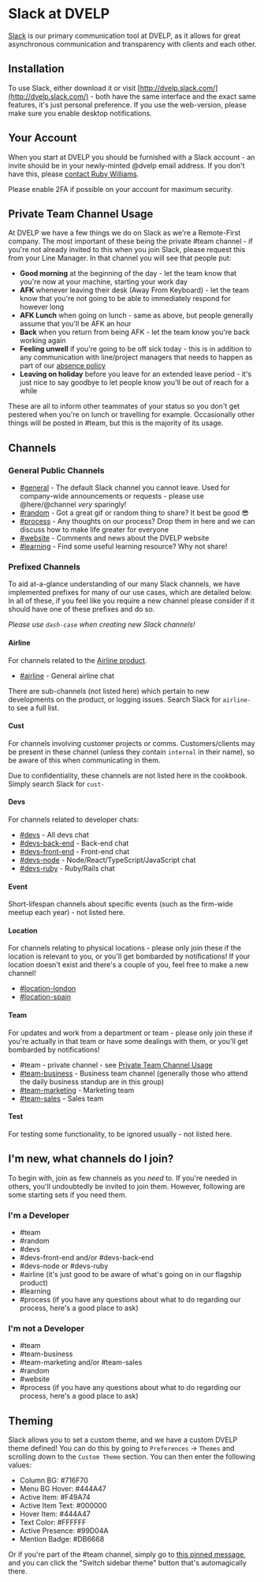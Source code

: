 # Slack at DVELP

[Slack](https://slack.com/) is our primary communication tool at DVELP, as it allows for great asynchronous communication and transparency with clients and each other.

## Installation

To use Slack, either download it or visit [http://dvelp.slack.com/](http://dvelp.slack.com/) - both have the same interface and the exact same features, it's just personal preference. If you use the web-version, please make sure you enable desktop notifications.

## Your Account

When you start at DVELP you should be furnished with a Slack account - an invite should be in your newly-minted @dvelp email address. If you don't have this, please [contact Ruby Williams](mailto:ruby@dvelp.co.uk).

Please enable 2FA if possible on your account for maximum security.

## Private Team Channel Usage

At DVELP we have a few things we do on Slack as we're a Remote-First company. The most important of these being the private #team channel - if you're not already invited to this when you join Slack, please request this from your Line Manager. In that channel you will see that people put:

- **Good morning** at the beginning of the day - let the team know that you're now at your machine, starting your work day
- **AFK <time period>** whenever leaving their desk (Away From Keyboard) - let the team know that you're not going to be able to immediately respond for however long
- **AFK Lunch** when going on lunch - same as above, but people generally assume that you'll be AFK an hour
- **Back** when you return from being AFK - let the team know you're back working again
- **Feeling unwell** if you're going to be off sick today - this is in addition to any communication with line/project managers that needs to happen as part of our [absence policy](/handbook/hr/absence.md)
- **Leaving on holiday** before you leave for an extended leave period - it's just nice to say goodbye to let people know you'll be out of reach for a while

These are all to inform other teammates of your status so you don't get pestered when you're on lunch or travelling for example. Occasionally other things will be posted in #team, but this is the majority of its usage.

## Channels

### General Public Channels

- [#general](https://app.slack.com/client/T051BGQ57/C051BGQ85) - The default Slack channel you cannot leave. Used for company-wide announcements or requests - please use @here/@channel _very_ sparingly!
- [#random](https://app.slack.com/client/T051BGQ57/C051BGQ89) - Got a great gif or random thing to share? It best be good 😎
- [#process](https://app.slack.com/client/T051BGQ57/CNVU2B8LB) - Any thoughts on our process? Drop them in here and we can discuss how to make life greater for everyone
- [#website](https://app.slack.com/client/T051BGQ57/CB40GR5SQ) - Comments and news about the DVELP website
- [#learning](https://app.slack.com/client/T051BGQ57/C0A928PT5) - Find some useful learning resource? Why not share!

### Prefixed Channels

To aid at-a-glance understanding of our many Slack channels, we have implemented prefixes for many of our use cases, which are detailed below. In all of these, if you feel like you require a new channel please consider if it should have one of these prefixes and do so.

_Please use `dash-case` when creating new Slack channels!_

#### Airline

For channels related to the [Airline product](https://dvelp.co.uk/products/airline).

- [#airline](https://app.slack.com/client/T051BGQ57/CA3KN4D17) - General airline chat

There are sub-channels (not listed here) which pertain to new developments on the product, or logging issues. Search Slack for `airline-` to see a full list.

#### Cust

For channels involving customer projects or comms. Customers/clients may be present in these channel (unless they contain `internal` in their name), so be aware of this when communicating in them.

Due to confidentiality, these channels are not listed here in the cookbook. Simply search Slack for `cust-`

#### Devs

For channels related to developer chats:

- [#devs](https://app.slack.com/client/T051BGQ57/CMSE6LVPW) - All devs chat
- [#devs-back-end](https://app.slack.com/client/T051BGQ57/CGX3U2TU3) - Back-end chat
- [#devs-front-end](https://app.slack.com/client/T051BGQ57/C9KCBBBDL) - Front-end chat
- [#devs-node](https://app.slack.com/client/T051BGQ57/CUNA4T1FZ) - Node/React/TypeScript/JavaScript chat
- [#devs-ruby](https://app.slack.com/client/T051BGQ57/CU90FFM0B) - Ruby/Rails chat

#### Event

Short-lifespan channels about specific events (such as the firm-wide meetup each year) - not listed here.

#### Location

For channels relating to physical locations - please only join these if the location is relevant to you, or you'll get bombarded by notifications! If your location doesn't exist and there's a couple of you, feel free to make a new channel!

- [#location-london](https://app.slack.com/client/T051BGQ57/C9TN5C4E5)
- [#location-spain](https://app.slack.com/client/T051BGQ57/CS40AQFGT)

#### Team

For updates and work from a department or team - please only join these if you're actually in that team or have some dealings with them, or you'll get bombarded by notifications!

- #team - private channel - see [Private Team Channel Usage](#private-team-channel-usage)
- [#team-business](https://app.slack.com/client/T051BGQ57/CSRN4TFSA) - Business team channel (generally those who attend the daily business standup are in this group)
- [#team-marketing](https://app.slack.com/client/T051BGQ57/C2QA1JA5C) - Marketing team
- [#team-sales](https://app.slack.com/client/T051BGQ57/CUNLAML3G) - Sales team

#### Test

For testing some functionality, to be ignored usually - not listed here.

## I'm new, what channels do I join?

To begin with, join as few channels as you _need_ to. If you're needed in others, you'll undoubtedly be invited to join them. However, following are some starting sets if you need them.

### I'm a Developer

- #team
- #random
- #devs
- #devs-front-end and/or #devs-back-end
- #devs-node or #devs-ruby
- #airline (it's just good to be aware of what's going on in our flagship product)
- #learning
- #process (if you have any questions about what to do regarding our process, here's a good place to ask)

### I'm not a Developer

- #team
- #team-business
- #team-marketing and/or #team-sales
- #random
- #website
- #process (if you have any questions about what to do regarding our process, here's a good place to ask)

## Theming

Slack allows you to set a custom theme, and we have a custom DVELP theme defined! You can do this by going to `Preferences` -> `Themes` and scrolling down to the `Custom Theme` section. You can then enter the following values:

- Column BG: #716F70
- Menu BG Hover: #444A47
- Active Item: #F49A74
- Active Item Text: #000000
- Hover Item: #444A47
- Text Color: #FFFFFF
- Active Presence: #99D04A
- Mention Badge: #DB6668

Or if you're part of the #team channel, simply go to [this pinned message](https://dvelp.slack.com/archives/G0JMTC3U2/p1585216848023100), and you can click the "Switch sidebar theme" button that's automagically there.
